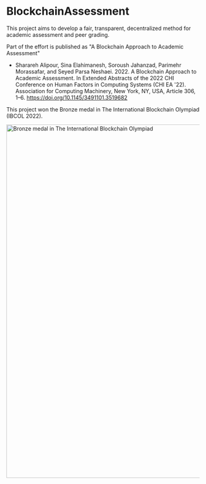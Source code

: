 # BlockchainAssessment

This project aims to develop a fair, transparent, decentralized method for academic assessment and peer grading.

Part of the effort is published as "A Blockchain Approach to Academic Assessment"

- Sharareh Alipour, Sina Elahimanesh, Soroush Jahanzad, Parimehr Morassafar, and Seyed Parsa Neshaei. 2022. A Blockchain Approach to Academic Assessment. In Extended Abstracts of the 2022 CHI Conference on Human Factors in Computing Systems (CHI EA '22). Association for Computing Machinery, New York, NY, USA, Article 306, 1–6. https://doi.org/10.1145/3491101.3519682

This project won the Bronze medal in The International Blockchain Olympiad (IBCOL 2022).

<img width="923" alt="Bronze medal in The International Blockchain Olympiad" src="https://user-images.githubusercontent.com/32274778/205972339-22b2078c-2ce6-476c-a99f-b90942d26809.png">

